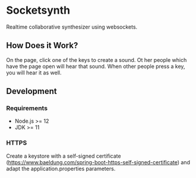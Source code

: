 # Socketsynth

Realtime collaborative synthesizer using websockets.

## How Does it Work?

On the page, click one of the keys to create a sound. Ot her people which have the page open will hear that sound.
When other people press a key, you will hear it as well.

## Development

### Requirements

- Node.js >= 12
- JDK >= 11

### HTTPS

Create a keystore with a self-signed certificate (<https://www.baeldung.com/spring-boot-https-self-signed-certificate>) and adapt the application.properties parameters.